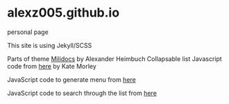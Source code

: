 # alexz005.github.io
personal page

This site is using Jekyll/SCSS

Parts of theme [Milidocs](http://alexander.heimbu.ch/millidocs/) by Alexander Heimbuch
Collapsable list Javascript code from [here](http://code.iamkate.com/javascript/collapsible-lists/) by Kate Morley

JavaScript code to generate menu from [here](https://stackoverflow.com/questions/26645220/build-nested-folder-structure-from-path-strings/26652662)

JavaScript code to search through the list from [here](https://www.w3schools.com/howto/howto_js_filter_lists.asp)
